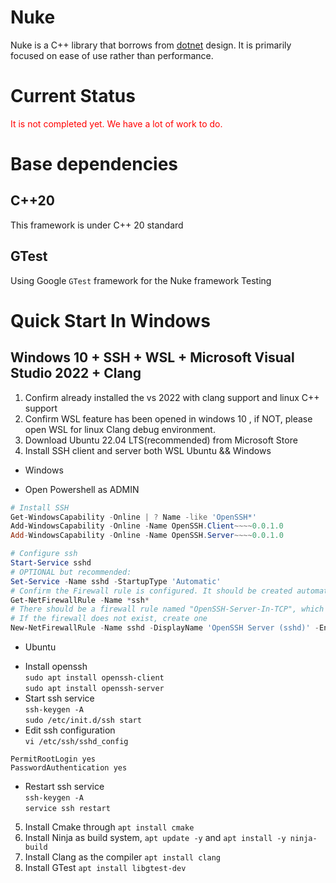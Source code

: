# Nuke
Nuke is a C++ library that borrows from [dotnet](https://github.com/dotnet) design.
It is primarily focused on ease of use rather than performance.

# Current Status
<font color=#FF0000 >It is not completed yet. We have a lot of work to do.</font>

# Base dependencies
## C++20
This framework is under C++ 20 standard
## GTest
Using Google `GTest` framework for the Nuke framework Testing


# Quick Start In Windows
## Windows 10 + SSH + WSL + Microsoft Visual Studio 2022 + Clang
1. Confirm already installed the vs 2022 with clang support and linux C++ support
2. Confirm WSL feature has been opened in windows 10 , if NOT, please open WSL for linux Clang debug environment. 
3. Download Ubuntu 22.04 LTS(recommended) from Microsoft Store
4. Install SSH client and server  both WSL Ubuntu && Windows  
- Windows  
* Open Powershell as ADMIN  
```powershell
# Install SSH
Get-WindowsCapability -Online | ? Name -like 'OpenSSH*'
Add-WindowsCapability -Online -Name OpenSSH.Client~~~~0.0.1.0
Add-WindowsCapability -Online -Name OpenSSH.Server~~~~0.0.1.0

# Configure ssh
Start-Service sshd
# OPTIONAL but recommended:
Set-Service -Name sshd -StartupType 'Automatic'
# Confirm the Firewall rule is configured. It should be created automatically by setup. 
Get-NetFirewallRule -Name *ssh*
# There should be a firewall rule named "OpenSSH-Server-In-TCP", which should be enabled
# If the firewall does not exist, create one
New-NetFirewallRule -Name sshd -DisplayName 'OpenSSH Server (sshd)' -Enabled True -Direction Inbound -Protocol TCP -Action Allow -LocalPort 22
```
- Ubuntu  
* Install openssh  
``sudo apt install openssh-client``  
``sudo apt install openssh-server``
* Start ssh service  
``ssh-keygen -A``   
``sudo /etc/init.d/ssh start``
* Edit ssh configuration  
``vi /etc/ssh/sshd_config``  
```
PermitRootLogin yes
PasswordAuthentication yes
``` 
* Restart ssh service  
``ssh-keygen -A``  
``service ssh restart``  

5. Install Cmake through ``apt install cmake``
6. Install Ninja as build system, ``apt update -y``  and ``apt install -y ninja-build``  
7. Install Clang as the compiler ``apt install clang``   
8. Install GTest ``apt install libgtest-dev``